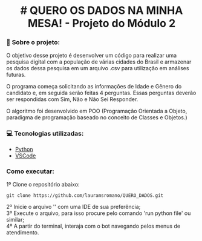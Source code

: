   <h1 align="center"> # QUERO OS DADOS NA MINHA MESA! - Projeto do Módulo 2 </h1>

### :round_pushpin: <strong>Sobre o projeto:</strong>

O objetivo desse projeto é desenvolver um código para realizar uma pesquisa digital com a população de várias cidades do Brasil e armazenar os dados dessa pesquisa em um arquivo .csv para utilização em análises futuras.

O programa começa solicitando as informações de Idade e Gênero do candidato e, em seguida serão feitas 4 perguntas.
Essas perguntas deverão ser respondidas com Sim, Não e Não Sei Responder. 

O algoritmo foi desenvolvido em POO (Programação Orientada a Objeto, paradigma de programação baseado no conceito de Classes e Objetos.)

### :computer: <strong>Tecnologias utilizadas:</strong>
- [Python](https://www.python.org/)
- [VSCode](https://code.visualstudio.com/)

### <strong>Como executar:</strong>
1º Clone o repositório abaixo:
```shell
git clone https://github.com/lauramsromano/QUERO_DADOS.git
```
2º Inicie o arquivo '' com uma IDE de sua preferência; <br/>
3º Execute o arquivo, para isso procure pelo comando 'run python file' ou similar; <br/>
4º A partir do terminal, interaja com o bot navegando pelos menus de atendimento.
